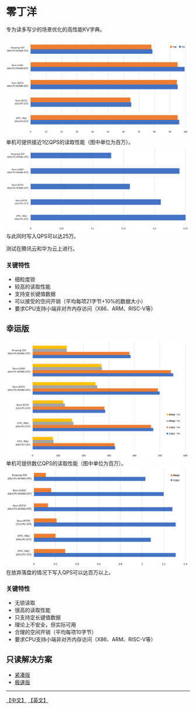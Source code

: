 # 零丁洋
专为读多写少的场景优化的高性能KV字典。

![](images/estuary-read.png)
单机可提供接近1亿QPS的读取性能（图中单位为百万）。
![](images/estuary-write.png)
与此同时写入QPS可以达25万。

测试在腾讯云和华为云上进行。

### 关键特性
* 细粒度锁
* 较高的读取性能
* 支持变长键值数据
* 可以接受的空间开销（平均每项21字节+10%的数据大小）
* 要求CPU支持小端非对齐内存访问（X86、ARM、RISC-V等）


## 幸运版

![](images/lucky-read.png)
单机可提供数亿QPS的读取性能（图中单位为百万）。
![](images/lucky-write.png)
在放弃落盘的情况下写入QPS可以达百万以上。

### 关键特性
* 无锁读取
* 很高的读取性能
* 只支持定长键值数据
* 理论上不安全，但实际可用
* 合理的空间开销（平均每项10字节）
* 要求CPU支持小端非对齐内存访问（X86、ARM、RISC-V等）


## 只读解决方案
* [紧凑版](https://github.com/PeterRK/fastCHD)
* [极速版](https://github.com/PeterRK/SSHT)

---
[【中文】](README-CN.md) [【英文】](README.md)
